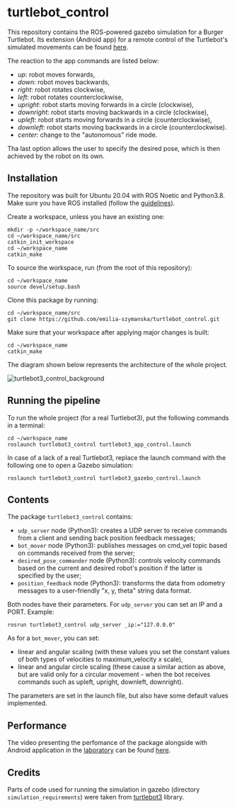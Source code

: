 # turtlebot\_control

This repository contains the ROS-powered gazebo simulation for a Burger Turtlebot. Its extension (Android app) for a remote control of the Turtlebot's simulated movements can be found [here](https://github.com/emilia-szymanska/android_UDP_control).

The reaction to the app commands are listed below:
- _up_: robot moves forwards,
- _down_: robot moves backwards,
- _right_: robot rotates clockwise,
- _left_: robot rotates counterclockwise,
- _upright_: robot starts moving forwards in a circle (clockwise),
- _downright_: robot starts moving backwards in a circle (clockwise),
- _upleft_: robot starts moving forwards in a circle (counterclockwise),
- _downleft_: robot starts moving backwards in a circle (counterclockwise).
- _center_: change to the "autonomous" ride mode.

Tha last option allows the user to specify the desired pose, which is then achieved by the robot on its own. 

## Installation

The repository was built for Ubuntu 20.04 with ROS Noetic and Python3.8.
Make sure you have ROS installed (follow the [guidelines](http://wiki.ros.org/noetic/Installation)).

Create a workspace, unless you have an existing one:
```
mkdir -p ~/workspace_name/src
cd ~/workspace_name/src
catkin_init_workspace
cd ~/workspace_name
catkin_make
```
To source the workspace, run (from the root of this repository): 
```
cd ~/workspace_name
source devel/setup.bash
```

Clone this package by running:
```
cd ~/workspace_name/src
git clone https://github.com/emilia-szymanska/turtlebot_control.git
```

Make sure that your workspace after applying major changes is built:
```
cd ~/workspace_name
catkin_make
```

The diagram shown below represents the architecture of the whole project.

![turtlebot3_control_background](https://user-images.githubusercontent.com/58346361/111316164-502ddf80-8663-11eb-90cd-2ef59fe28680.png)



## Running the pipeline

To run the whole project (for a real Turtlebot3), put the following commands in a terminal:
```
cd ~/workspace_name
roslaunch turtlebot3_control turtlebot3_app_control.launch
```
In case of a lack of a real Turtlebot3, replace the launch command with the following one to open a Gazebo simulation:
```
roslaunch turtlebot3_control turtlebot3_gazebo_control.launch
```

## Contents    

The package `turtlebot3_control` contains:

- `udp_server` node (Python3): creates a UDP server to receive commands from a client and sending back position feedback messages;
- `bot_mover` node (Python3): publishes messages on cmd\_vel topic based on commands received from the server;
- `desired_pose_commander` node (Python3): controls velocity commands based on the current and desired robot's position if the latter is specified by the user;
- `position_feedback` node (Python3): transforms the data from odometry messages to a user-friendly "x, y, theta" string data format.

Both nodes have their parameters. For `udp_server` you can set an IP and a PORT.
Example:
```
rosrun turtlebot3_control udp_server _ip:="127.0.0.0"
``` 
As for a `bot_mover`, you can set:
- linear and angular scaling (with these values you set the constant values of both types of velocities to maximum\_velocity _x_ scale), 
- linear and angular circle scaling (these cause a similar action as above, but are valid only for a circular movement - when the bot receives commands such as upleft, upright, downleft, downright).

The parameters are set in the launch file, but also have some default values implemented.

## Performance

The video presenting the perfomance of the package alongside with Android application in the [laboratory](https://lamor.fer.hr/) can be found [here](https://youtu.be/YFx6O14_POA).  

## Credits

Parts of code used for running the simulation in gazebo (directory `simulation_requirements`) were taken from [turtlebot3](http://wiki.ros.org/turtlebot3) library.
